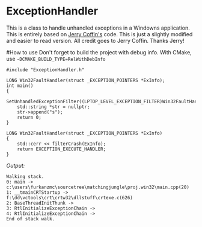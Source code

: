 # ExceptionHandler
This is a class to handle unhandled exceptions in a Windowns application. This is entirely based on [Jerry Coffin's](http://stackoverflow.com/questions/15372962/in-the-handler-of-setunhandledexceptionfilter-how-to-print-a-stacktrace) code. This is just a slightly modified and easier to read version. All credit goes to Jerry Coffin. Thanks Jerry!

#How to use
Don't forget to build the project with debug info.
With CMake, use `-DCMAKE_BUILD_TYPE=RelWithDebInfo`
```
#include "ExceptionHandler.h"

LONG Win32FaultHandler(struct _EXCEPTION_POINTERS *ExInfo);
int main()
{
    SetUnhandledExceptionFilter((LPTOP_LEVEL_EXCEPTION_FILTER)Win32FaultHandler);
    std::string *str = nullptr;
    str->append("s");
    return 0;
}

LONG Win32FaultHandler(struct _EXCEPTION_POINTERS *ExInfo)
{
    std::cerr << filterCrash(ExInfo);
    return EXCEPTION_EXECUTE_HANDLER;
}
```
*Output:*
```
Walking stack.
0: main -> c:\users\furkanzmc\sourcetree\matchingjungle\proj.win32\main.cpp(20)
1: __tmainCRTStartup -> f:\dd\vctools\crt\crtw32\dllstuff\crtexe.c(626)
2: BaseThreadInitThunk -> 
3: RtlInitializeExceptionChain -> 
4: RtlInitializeExceptionChain -> 
End of stack walk.
```
